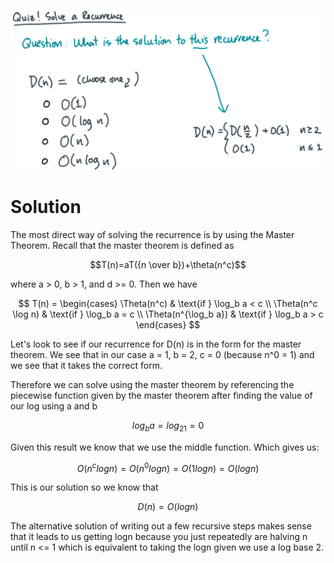 ![](images/solve-a-recurrence.png)
# Solution
The most direct way of solving the recurrence is by using the Master Theorem. Recall that the master theorem is defined as

$$T(n)=aT({n \over b})+\theta(n^c)$$

where a > 0, b > 1, and  d >= 0. Then we have

$$ T(n) = \begin{cases} \Theta(n^c) & \text{if } \log_b a < c \\ \Theta(n^c \log n) & \text{if } \log_b a = c \\ \Theta(n^{\log_b a}) & \text{if } \log_b a > c \end{cases} $$


Let's look to see if our recurrence for D(n) is in the form for the master theorem. We see that in our case a = 1, b = 2, c = 0 (because n^0 = 1) and we see that it takes the correct form.

Therefore we can solve using the master theorem by referencing the piecewise function given by the master theorem after finding the value of our log using a and b 

$$log_ba=log_21=0$$

Given this result we know that we use the middle function. Which gives us:

$$O(n^clogn)=O(n^0logn)=O(1logn)=O(logn)$$

This is our solution so we know that 

$$D(n)=O(logn)$$

The alternative solution of writing out a few recursive steps makes sense that it leads to us getting logn because you just repeatedly are halving n until n <= 1 which is equivalent to taking the logn given we use a log base 2.
